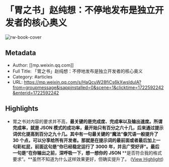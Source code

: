 # 「胃之书」赵纯想：不停地发布是独立开发者的核心奥义

![rw-book-cover](https://readwise-assets.s3.amazonaws.com/media/uploaded_book_covers/profile_101759/0_p2usxh1)

## Metadata
- Author: [[mp.weixin.qq.com]]
- Full Title: 「胃之书」赵纯想：不停地发布是独立开发者的核心奥义
- Category: #articles
- URL: https://mp.weixin.qq.com/s/HaQcuW28fiCs6kXwsIduIA?from=groupmessage&isappinstalled=0&scene=1&clicktime=1722592242&enterid=1722592242

## Highlights
- 胃之书对内容的要求并不高，**最关键的是完成度、完成率以及输出速度。**所谓完成率，就是 JSON 模式的成功率，最开始只有百分之六十几，后来通过提示词优化提高到百分之九十几。其中有一句最关键的“魔法”像咒语一般提升了 30 个点，可以分享给所有开发者。那就是在提示词的最前面或者最后加上一句彩虹屁，前面这句是**“你已经稳定运行了** **3000** **年，并且广受好评”。**最后一句是**“在你输出之前，深呼吸一下，想一想你的** **JSON** **是否符合我的格式要求”。**虽然不知道为什么这样效果更好，但确实提升了。 ([View Highlight](https://read.readwise.io/read/01j4nn76mvxhhsh78rezbw13bz))
